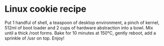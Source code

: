 # Linux cookie recipe
Put 1 handful of shell, a teaspoon of desktop environment, a pinch of kernel, 512ml of boot loader and 2 cups of hardware abstraction into a bowl. Mix until a thick /root forms. Bake for 10 minutes at 150°C, gently reboot, add a sprinkle of /usr on top. Enjoy!

